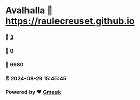 # Avalhalla :link: https://raulecreuset.github.io 
### :page_facing_up: [3](https://raulecreuset.github.io/tag.html) 
### :speech_balloon: 0 
### :hibiscus: 6680 
### :alarm_clock: 2024-08-29 15:45:45 
### Powered by :heart: [Gmeek](https://github.com/Meekdai/Gmeek)
